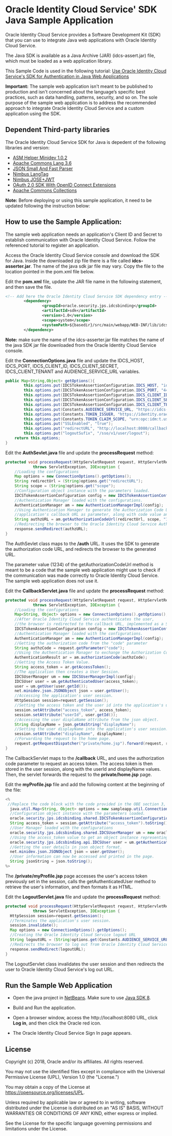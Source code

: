 # Oracle Identity Cloud Service' SDK Java Sample Application

Oracle Identity Cloud Service provides a Software Development Kit (SDK) that you can use to integrate Java web applications with Oracle Identity Cloud Service.

The Java SDK is available as a Java Archive (JAR) (idcs-assert.jar) file, which must be loaded as a web application library.

This Sample Code is used in the following tutorial: [Use Oracle Identity Cloud Service's SDK for Authentication in Java Web Applications]( https://apexapps.oracle.com/pls/apex/f?p=44785:112:0::::P112_CONTENT_ID:22663)

**Important:** The sample web application isn't meant to be published to production and isn't concerned about the language’s specific best practices, such as data handling, patterns, security, and so on. The sole purpose of the sample web application is to address the recommended approach to integrate Oracle Identity Cloud Service and a custom application using the SDK.

## Dependent Third-party libraries
The Oracle Identity Cloud Service SDK for Java is depedent of the following libraries and version:
- [ASM Helper Minidev 1.0.2](https://mvnrepository.com/artifact/net.minidev/asm)
- [Apache Commons Lang 3.6](https://mvnrepository.com/artifact/org.apache.commons/commons-lang3)
- [JSON Small And Fast Parser](https://mvnrepository.com/artifact/net.minidev/json-smart)
- [Nimbus LangTag](https://mvnrepository.com/artifact/com.nimbusds/lang-tag)
- [Nimbus JOSE+JWT](https://mvnrepository.com/artifact/com.nimbusds/nimbus-jose-jwt)
- [OAuth 2.0 SDK With OpenID Connect Extensions](https://mvnrepository.com/artifact/com.nimbusds/oauth2-oidc-sdk)
- [Apache Commons Collections](https://mvnrepository.com/artifact/org.apache.commons/commons-collections4)

**Note:** Before deploying or using this sample application, it need to be updated following the instruction below:

## How to use the Sample Application:

The sample web application needs an application's Client ID and Secret to establish communication with Oracle Identity Cloud Service.  Follow the referenced tutorial to register an application.

Access the Oracle Identity Cloud Service console and download the SDK for Java. Inside the downloaded zip file there is a file called **idcs-asserter.jar**. The name of the java sdk jar file may vary.
Copy the file to the location pointed in the pom.xml file below.

Edit the **pom.xml** file, update the JAR file name in the following statement, and then save the file.
```xml
<!-- Add here the Oracle Identity Cloud Service SDK dependency entry -->
        <dependency>
                <groupId>oracle.security.jps.idcsbinding</groupId>
                <artifactId>sdk</artifactId>
                <version>1.0</version>
                <scope>system</scope>
                <systemPath>${basedir}/src/main/webapp/WEB-INF/lib/idcs-asserter.jar</systemPath>
        </dependency>
```
**Note:** make sure the name of the idcs-asserter.jar file matches the name of the java SDK jar file downloaded from the Oracle Identity Cloud Service console.

Edit the **ConnectionOptions.java** file and update the IDCS_HOST, IDCS_PORT, IDCS_CLIENT_ID, IDCS_CLIENT_SECRET,  IDCS_CLIENT_TENANT and AUDIENCE_SERVICE_URL variables.
```java
public Map<String,Object> getOptions(){
        this.options.put(IDCSTokenAssertionConfiguration.IDCS_HOST, "identity.oraclecloud.com");
        this.options.put(IDCSTokenAssertionConfiguration.IDCS_PORT, "443");
        this.options.put(IDCSTokenAssertionConfiguration.IDCS_CLIENT_ID, "123456789abcdefghij");
        this.options.put(IDCSTokenAssertionConfiguration.IDCS_CLIENT_SECRET, "abcde-12345-zyxvu-98765-qwerty");
        this.options.put(IDCSTokenAssertionConfiguration.IDCS_CLIENT_TENANT, "idcs-abcd1234");
        this.options.put(Constants.AUDIENCE_SERVICE_URL, "https://idcs-abcd1234.identity.oraclecloud.com");
        this.options.put(Constants.TOKEN_ISSUER, "https://identity.oraclecloud.com");
        this.options.put(Constants.TOKEN_CLAIM_SCOPE, "urn:opc:idm:t.user.me openid");
        this.options.put("SSLEnabled", "true");
        this.options.put("redirectURL", "http://localhost:8080/callback");
        this.options.put("logoutSufix", "/sso/v1/user/logout");
	return this.options;
}
```

Edit the **AuthSevlet.java** file and update the **processRequest** method:
```java
protected void processRequest(HttpServletRequest request, HttpServletResponse response)
            throws ServletException, IOException {   
    //Loading the configurations
    Map options = new ConnectionOptions().getOptions();
    String redirectUrl = (String)options.get("redirectURL");
    String scope = (String)options.get("scope");
    //Configuration object instance with the parameters loaded.
    IDCSTokenAssertionConfiguration config = new IDCSTokenAssertionConfiguration(options);
    //Authentication Manager loaded with the configurations.
    AuthenticationManager am = new AuthenticationManagerImpl(config);
    //Using Authentication Manager to generate the Authorization Code URL, passing the
    //application's callback URL as parameter, along with code value and code parameter.
    String authzURL = am.getAuthorizationCodeUrl(redirectUrl, scope, "1234", "code");
    //Redirecting the browser to the Oracle Identity Cloud Service Authorization URL.
    response.sendRedirect(authzURL);
}
```
The AuthSevlet class maps to the **/auth** URL. It uses the SDK to generate the authorization code URL, and redirects the browser to the generated URL.

The parameter value (1234) of the getAuthorizationCodeUrl method is meant to be a code that the sample web application might use to check if the communication was made correctly to Oracle Identity Cloud Service. The sample web application does not use it.

Edit the **CallbackServlet.java** file and update the **processRequest** method:
```java
protected void processRequest(HttpServletRequest request, HttpServletResponse response)
            throws ServletException, IOException {
    //Loading the configurations
    Map<String, Object> options = new ConnectionOptions().getOptions();
	//After Oracle Identity Cloud Service authenticates the user, 
	//the browser is redirected to the callback URL, implemented as a Servlet.
    IDCSTokenAssertionConfiguration config = new IDCSTokenAssertionConfiguration(options);
    //Authentication Manager loaded with the configurations.
    AuthenticationManager am = new AuthenticationManagerImpl(config); 
    //Getting the authorization code from the "code" parameter
	String authzCode = request.getParameter("code");
    //Using the Authentication Manager to exchange the Authorization Code to an Access Token.
	AuthenticationResult ar = am.authorizationCode(authzCode);
    //Getting the Access Token Value.
    String access_token = ar.getAccessToken();
    //The application then creates a User Session.
    IDCSUserManager um = new IDCSUserManagerImpl(config);
    IDCSUser user = um.getAuthenticatedUser(access_token);
    user = um.getUser(user.getId());
    net.minidev.json.JSONObject json = user.getUser();
    //Accessing the application's user session.
    HttpSession session=request.getSession();
    //Setting the access token and the user id into the application's user session.
    session.setAttribute("access_token", access_token);
    session.setAttribute("userId", user.getId());
	//Accessing the user displaName attribute from the json object.
    String displayName = json.getAsString("displayName");
    //Setting the user displayName into the application's user session.
    session.setAttribute("displayName", displayName);
    //Forwarding the request to the home page.
    request.getRequestDispatcher("private/home.jsp").forward(request, response);
}
```
The CallbackServlet maps to the **/callback** URL, and uses the authorization code parameter to request an access token. The access token is then stored in the user session, along with the userId and displayName values. Then, the servlet forwards the request to the **private/home.jsp** page.

Edit the **myProfile.jsp** file and add the following content at the beginning of the file:
```java
<%
 //Replace the code block with the code provided in the OBE section 3, step 5.
  java.util.Map<String, Object> options = new sampleapp.util.ConnectionOptions().getOptions();
  //Configuration object instance with the parameters loaded.
  oracle.security.jps.idcsbinding.shared.IDCSTokenAssertionConfiguration configuration = new oracle.security.jps.idcsbinding.shared.IDCSTokenAssertionConfiguration(options);
  String access_token = session.getAttribute("access_token").toString();
  //User Manager loaded with the configurations
  oracle.security.jps.idcsbinding.shared.IDCSUserManager um = new oracle.security.jps.idcsbinding.shared.IDCSUserManagerImpl(configuration);
  //Using the access_token value to get an object instance representing the User Profile.
  oracle.security.jps.idcsbinding.api.IDCSUser user = um.getAuthenticatedUser(access_token);
  //Getting the user details in json object format.
  net.minidev.json.JSONObject json = user.getUser();
  //User information can now be accessed and printed in the page.
  String jsonString = json.toString();
%>
```
The **/private/myProfile.jsp** page accesses the user's access token previously set in the session, calls the getAuthenticatedUser method to retrieve the user's information, and then formats it as HTML.

Edit the **LogoutServlet.java** file and update the **processRequest** method:
```java
protected void processRequest(HttpServletRequest request, HttpServletResponse response)
            throws ServletException, IOException {
  HttpSession session=request.getSession();
  //Terminates the application's user session.
  session.invalidate();
  Map options = new ConnectionOptions().getOptions();
  //Creating the Oracle Identity Cloud Service logout URL
  String logoutURL = (String)options.get(Constants.AUDIENCE_SERVICE_URL) +"/sso/v1/user/logout";
  //Redirects the browser to log out from Oracle Identity Cloud Service.
  response.sendRedirect(logoutURL);
}
```
The LogoutServlet class invalidates the user session and then redirects the user to Oracle Identity Cloud Service's log out URL.

## Run the Sample Web Application

- Open the java project in [NetBeans](https://netbeans.org/). Make sure to use [Java SDK 8](http://www.oracle.com/technetwork/pt/java/javase/downloads/jdk8-downloads-2133151.html). 

- Build and Run the application.
 
- Open a browser window, access the http://localhost:8080 URL, click **Log in**, and then click the Oracle red icon.

- The Oracle Identity Cloud Service Sign In page appears.

## License

Copyright (c) 2018, Oracle and/or its affiliates. All rights reserved.

You may not use the identified files except in compliance with the Universal Permissive License (UPL), Version 1.0 (the "License.")

You may obtain a copy of the License at https://opensource.org/licenses/UPL. 

Unless required by applicable law or agreed to in writing, software distributed under the License is distributed on an "AS IS" BASIS, WITHOUT WARRANTIES OR CONDITIONS OF ANY KIND, either express or implied.

See the License for the specific language governing permissions and limitations under the License.